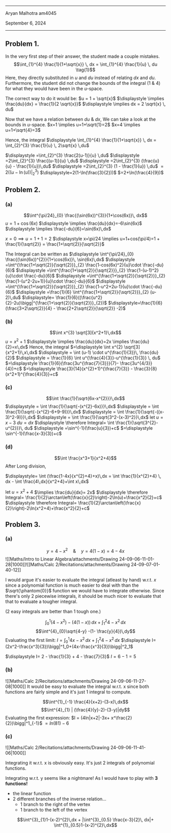 
--- 
Aryan Malhotra
am4045

September 6, 2024

---
## Problem 1.

In the very first step of their answer, the student made a couple mistakes.
    $$\int_{1}^{4} \frac{1}{1+\sqrt{x}} \, dx = \int_{1}^{4} \frac{1}{u} \, du \tag{1}$$
Here, they directly substituted in $u$ and $du$ instead of relating $dx$ and $du$.
Furthermore, the student did not change the bounds of the integral ($1$ & $4$) for what they would have been in the $u$-space.

The correct way to do it would be:
$u = 1 + \sqrt{x}$
$\displaystyle \implies \frac{du}{dx} = \frac{1}{2 \sqrt{x}}$
$\displaystyle \implies dx = 2 \sqrt{x} \, du$

Now that we have a relation between $du$ & $dx$,
We can take a look at the bounds in $u$-space.
$x=1 \implies u=1+\sqrt{1}=2$
$x=4 \implies u=1+\sqrt{4}=3$

Hence, the integral $\displaystyle \int_{1}^{4} \frac{1}{1+\sqrt{x}} \, dx = \int_{2}^{3} \frac{1}{u} \, 2\sqrt{x} \,du$

$\displaystyle =\int_{2}^{3} \frac{2(u-1)}{u} \,du$
$\displaystyle =2\int_{2}^{3} \frac{(u-1)}{u} \,du$
$\displaystyle =2\int_{2}^{3} (\frac{u}{u} - \frac{1}{u})\,du$
$\displaystyle =2\int_{2}^{3} (1 - \frac{1}{u}) \,du$
$=2((u-\ln(u))\bigg|^3_2)$
$\displaystyle=2(1-\ln(\frac{3}{2}))$
$=2+\ln(\frac{4}{9})$

## Problem 2.
### (a)
$$\int^{\pi/24}_{0} \frac{(\sin(6x))^{3}}{1+\cos(6x)}\, dx$$
$u=1+\cos(6x)$
$\displaystyle \implies \frac{du}{dx}=-6\sin(6x)$
$\displaystyle \implies \frac{-du}{6}=\sin(6x)\,dx$

$x=0\implies u=1+1=2$
$\displaystyle x=\pi/24 \implies u=1+cos(\pi/4)=1 + \frac{1}{\sqrt{2}} = \frac{1+\sqrt{2}}{\sqrt{2}}$

The Integral can be written as $\displaystyle \int^{\pi/24}_{0} \frac{(\sin(6x))^{2}}{1+\cos(6x)}\, \sin(6x)\,dx$
$\displaystyle =\int^{\frac{1+\sqrt{2}}{\sqrt{2}}}_{2} \frac{1-cos(6x)^2}{u}\cdot \frac{-du}{6}$
$\displaystyle =\int^{\frac{1+\sqrt{2}}{\sqrt{2}}}_{2} \frac{1-(u-1)^2}{u}\cdot \frac{-du}{6}$
$\displaystyle =\int^{\frac{1+\sqrt{2}}{\sqrt{2}}}_{2} \frac{1-(u^2-2u+1)}{u}\cdot \frac{-du}{6}$
$\displaystyle =\int^{\frac{1+\sqrt{2}}{\sqrt{2}}}_{2} \frac{1-u^2+2u-1}{u}\cdot \frac{-du}{6}$
$\displaystyle =\frac{1}{6} \int^{\frac{1+\sqrt{2}}{\sqrt{2}}}_{2} (u-2)\,du$
$\displaystyle= \frac{1}{6}((\frac{u^2}{2}-2u)\bigg|^{\frac{1+\sqrt{2}}{\sqrt{2}}}_{2})$
$\displaystyle=\frac{1}{6} (\frac{3+2\sqrt{2}}{4} - \frac{2+2\sqrt{2}}{\sqrt{2}} -2)$

### (b)
$$\int x^{3} \sqrt[3]{x^2+1}\,dx$$
$u=x^2+1$
$\displaystyle \implies \frac{du}{dx}=2x \implies \frac{du}{2}=x\,dx$
Hence, the integral $=\displaystyle \int x^{2} \sqrt[3]{x^2+1}\,x\,dx$
$\displaystyle = \int (u-1) \cdot u^{\frac{1}{3}}\, \frac{du}{2}$
$\displaystyle = \frac{1}{6} \int u^{\frac{4}{3}}-u^{\frac{1}{3}} \, du$
$=\displaystyle \frac{1}{6}(\frac{3u^{\frac{7}{3}}}{7}- \frac{3u^{4/3}}{4})+c$
$=\displaystyle \frac{3}{14}(x^{2}+1)^{\frac{7}{3}} - \frac{3}{8}(x^2+1)^{\frac{4}{3}}+c$


### (c)
$$\int \frac{1}{\sqrt{6x-x^{2}}}\,dx$$
$\displaystyle = \int \frac{1}{\sqrt{-(x^{2}-6x)}}\,dx$
$\displaystyle = \int \frac{1}{\sqrt{-(x^{2}-6+9-9)}}\,dx$
$\displaystyle = \int \frac{1}{\sqrt{-((x-3)^2-9)}}\,dx$
$\displaystyle = \int \frac{1}{\sqrt{3^2-(x-3)^2}}\,dx$
$\text{let } u=x-3$
$du=dx$
$\displaystyle \therefore Integral= \int \frac{1}{\sqrt{3^{2}-u^{2}}}\, du$
$\displaystyle =\sin^{-1}(\frac{u}{3})+c$
$=\displaystyle \sin^{-1}(\frac{x-3}{3})+c$

### (d)
$$\int \frac{x^3+1}{x^2+4}$$
After Long division,

$\displaystyle= \int (\frac{1-4x}{x^{2}+4}+x)\,dx = \int \frac{1}{x^{2}+4} \, dx - \int \frac{4\,dx}{x^2+4}+\int x\,dx$

$\text{let }u=x^{2}+4$
$\implies \frac{du}{dx}= 2x$
$\displaystyle \therefore Integral= \frac{1}{2}\arctan\left(\frac{x}{2}\right)-2\ln(u)+\frac{x^2}{2}+c$
$\displaystyle \therefore Integral= \frac{1}{2}\arctan\left(\frac{x}{2}\right)-2\ln(x^2+4)+\frac{x^2}{2}+c$


## Problem 3.
### (a)
$$y=4-x^{2} \quad \& \quad y=4(1-x)=4-4x$$
![[Maths/Intro to Linear Algebra/attachments/Drawing 24-09-06-11-01-28|1000]]![[Maths/Calc 2/Recitations/attachments/Drawing 24-09-07-01-40-12]]

I would argue it's easier to evaluate the integral (atleast by hand) w.r.t. $x$ since a polynomial function is much easier to deal with than the $\sqrt{\phantom{0}}$ function we would have to integrate otherwise.
Since there's only 2 piecewise integrals, it should be much nicer to evaluate that that to evaluate a tougher integral.

(2 easy integrals are better than 1 tough one.)

$$\int^{1}_{0}(4-x^2)-(4(1-x))\,dx+\int^{2}_{1}4-x^2\,dx$$
$$\int^{4}_{0}\sqrt{4-y} -(1- \frac{y}{4})\,dy$$
Evaluating the first limit:
$\displaystyle I= \int^{1}_{0}4x-x^2\,dx+\int^{2}_{1}4-x^2\,dx$
$\displaystyle I= (2x^2-\frac{x^3}{3})\bigg|^1_0+(4x-\frac{x^3}{3})\bigg|^2_1$

$\displaystyle I= 2 - \frac{1}{3} + 4 - \frac{7}{3}$
$I = 6-1=5$

### (b)
![[Maths/Calc 2/Recitations/attachments/Drawing 24-09-06-11-27-08|1000]]
It would be easy to evaluate the integral w.r.t. x since both functions are fairly simple and it's just 1 integral to compute.

$$\int^{1}_{-1} \frac{4}{x+2}-(3-x)\,dx$$
$$\int^{4}_{1} | (\frac{4}{y}-2)-(3-y)|dy$$
Evaluating the first expression:
$I = (4ln|x+2|-3x+ x^\frac{2}{2})\bigg|^1_{-1}$
$=ln(81)-6$

### (c)
![[Maths/Calc 2/Recitations/attachments/Drawing 24-09-06-11-41-06|1000]]

Integrating it w.r.t. x is obviously easy. It's just 2 integrals of polynomial functions.

Integrating w.r.t. y seems like a nightmare! As I would have to play with **3 functions!**
- the linear function
- 2 different branches of the inverse relation...
	- 1 branch to the right of the vertex
	- 1 branch to the left of the vertex

$$\int^{3}_{1}1-(x-2)^{2}\,dx + |\int^{3}_{0.5} \frac{x-3}{2}\, dx|+ \int^{1}_{0.5}1-(x-2)^{2}\,dx$$























